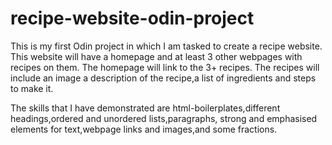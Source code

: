 # recipe-website-odin-project
This is my first Odin project in which I am tasked to create a recipe website. This website will have a homepage and at least 3 other webpages with recipes on them. The homepage will link to the 3+ recipes. The recipes will include an image a description of the recipe,a list of ingredients and steps to make it.

The skills that I have demonstrated are html-boilerplates,different headings,ordered and unordered lists,paragraphs, strong and emphasised elements for text,webpage links and images,and some fractions.